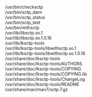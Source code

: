 /usr/bin/checksctp  
/usr/bin/sctp\_darn  
/usr/bin/sctp\_status  
/usr/bin/sctp\_test  
/usr/bin/withsctp  
/usr/lib/libsctp.so.1  
/usr/lib/libsctp.so.1.0.16  
/usr/lib/lksctp-tools  
/usr/lib/lksctp-tools/libwithsctp.so.1  
/usr/lib/lksctp-tools/libwithsctp.so.1.0.16  
/usr/share/doc/lksctp-tools  
/usr/share/doc/lksctp-tools/AUTHORS  
/usr/share/doc/lksctp-tools/COPYING  
/usr/share/doc/lksctp-tools/COPYING.lib  
/usr/share/doc/lksctp-tools/ChangeLog  
/usr/share/doc/lksctp-tools/README  
/usr/share/man/man7/sctp.7.gz  
